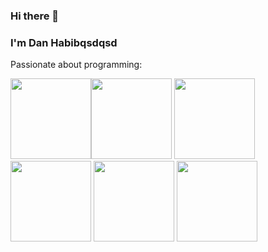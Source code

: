 ### Hi there 👋 
### I'm Dan Habibqsdqsd


Passionate about programming: 

<img src="https://www.ideematic.com/wp-content/uploads/2020/07/flutter_logo.png"
        height="129" width="129"><img src="https://cdn3.iconfinder.com/data/icons/logos-and-brands-adobe/512/267_Python-512.png"
        height="129" width="129">
    <img src="https://encrypted-tbn0.gstatic.com/images?q=tbn:ANd9GcQ43tSVhzopfyKNzmCbHyzKkf9QwuxH146RqtMrm-AubGh-rXh1X55tuegXiHM49--INdA&usqp=CAU"
        height="129" width="129"><img
        src="https://golang.org/lib/godoc/images/go-logo-blue.svg"
        height="129" width="129">
    <img src="https://pbs.twimg.com/media/DzDJ0DRXQAMHaQO.png" height="129" width="129">
    <img src="https://icons-for-free.com/iconfiles/png/512/icon++html+icon-1320194800994962643.png" height="129" width="129">
